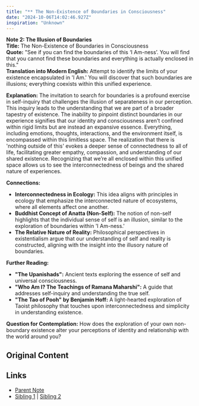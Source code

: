 ```yaml
---
title: "** The Non-Existence of Boundaries in Consciousness"
date: "2024-10-06T14:02:46.927Z"
inspiration: "Unknown"
---
```


  
**Note 2: The Illusion of Boundaries**  
**Title:** The Non-Existence of Boundaries in Consciousness  
**Quote:** "See if you can find the boundaries of this ‘I Am-ness’. You will find that you cannot find these boundaries and everything is actually enclosed in this."  
**Translation into Modern English:** Attempt to identify the limits of your existence encapsulated in 'I Am.' You will discover that such boundaries are illusions; everything coexists within this unified experience.  

**Explanation:** The invitation to search for boundaries is a profound exercise in self-inquiry that challenges the illusion of separateness in our perception. This inquiry leads to the understanding that we are part of a broader tapestry of existence. The inability to pinpoint distinct boundaries in our experience signifies that our identity and consciousness aren't confined within rigid limits but are instead an expansive essence. Everything, including emotions, thoughts, interactions, and the environment itself, is encompassed within this limitless space. The realization that there is 'nothing outside of this' evokes a deeper sense of connectedness to all of life, facilitating greater empathy, compassion, and understanding of our shared existence. Recognizing that we’re all enclosed within this unified space allows us to see the interconnectedness of beings and the shared nature of experiences.

**Connections:**  
- **Interconnectedness in Ecology:** This idea aligns with principles in ecology that emphasize the interconnected nature of ecosystems, where all elements affect one another.  
- **Buddhist Concept of Anatta (Non-Self):** The notion of non-self highlights that the individual sense of self is an illusion, similar to the exploration of boundaries within 'I Am-ness.'  
- **The Relative Nature of Reality:** Philosophical perspectives in existentialism argue that our understanding of self and reality is constructed, aligning with the insight into the illusory nature of boundaries.  

**Further Reading:**  
- **"The Upanishads":** Ancient texts exploring the essence of self and universal consciousness.  
- **"Who Am I? The Teachings of Ramana Maharshi":** A guide that addresses self-inquiry and understanding the true self.  
- **"The Tao of Pooh" by Benjamin Hoff:** A light-hearted exploration of Taoist philosophy that touches upon interconnectedness and simplicity in understanding existence.  

**Question for Contemplation:** How does the exploration of your own non-boundary existence alter your perceptions of identity and relationship with the world around you?  


## Original Content



## Links

- [Parent Note](/parent-note.md)
- [Sibling 1](/zettel1.md) | [Sibling 2](/zettel2.md)
